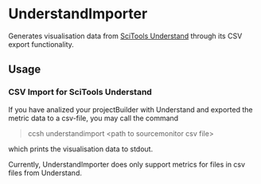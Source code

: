 # UnderstandImporter

Generates visualisation data from [SciTools Understand](https://scitools.com/features/) through its CSV export functionality.

## Usage

### CSV Import for SciTools Understand

If you have analized your projectBuilder with Understand and exported the metric data to a csv-file, you may call the command

> ccsh understandimport \<path to sourcemonitor csv file>

which prints the visualisation data to stdout.

Currently, UnderstandImporter does only support metrics for files in csv files from Understand.
